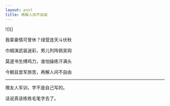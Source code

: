 ```yaml
---
layout: post
title: 再解人间不自由
---
```


!()[]

我辈豪情可曾休？绿营连天斗伏秋

巾帼演武装迷彩，男儿列阵佩吴钩

莫道书生缚鸡力，谁怕操练汗满头

今朝且尝军旅苦，再解人间不自由

***
赠友人军训，字不是自己写的。

话说真该练练毛笔字去了。